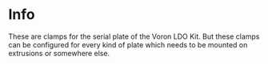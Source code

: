 # Info

These are clamps for the serial plate of the Voron LDO Kit. But these clamps can be configured for
every kind of plate which needs to be mounted on extrusions or somewhere else.
